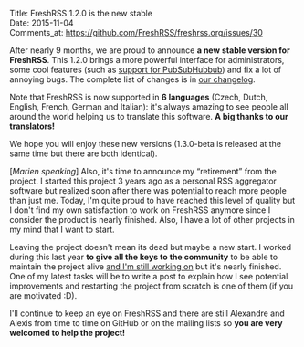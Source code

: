 Title: FreshRSS 1.2.0 is the new stable  
Date: 2015-11-04  
Comments_at: https://github.com/FreshRSS/freshrss.org/issues/30

After nearly 9 months, we are proud to announce **a new stable version for FreshRSS**. This 1.2.0 brings a more powerful interface for administrators, some cool features (such as [support for PubSubHubbub](https://freshrss.org/freshrss-supports-pubsubhubbub.html)) and fix a lot of annoying bugs. The complete list of changes is in [our changelog](https://github.com/FreshRSS/FreshRSS/blob/beta/CHANGELOG.md).

Note that FreshRSS is now supported in **6 languages** (Czech, Dutch, English, French, German and Italian): it's always amazing to see people all around the world helping us to translate this software. **A big thanks to our translators!**

We hope you will enjoy these new versions (1.3.0-beta is released at the same time but there are both identical).

[*Marien speaking*] Also, it's time to announce my “retirement” from the project. I started this project 3 years ago as a personal RSS aggregator software but realized soon after there was potential to reach more people than just me. Today, I'm quite proud to have reached this level of quality but I don't find my own satisfaction to work on FreshRSS anymore since I consider the product is nearly finished. Also, I have a lot of other projects in my mind that I want to start.

Leaving the project doesn't mean its dead but maybe a new start. I worked during this last year **to give all the keys to the community** to be able to maintain the project alive [and I'm still working on](https://github.com/FreshRSS/FreshRSS/issues/995) but it's nearly finished. One of my latest tasks will be to write a post to explain how I see potential improvements and restarting the project from scratch is one of them (if you are motivated :D).

I'll continue to keep an eye on FreshRSS and there are still Alexandre and Alexis from time to time on GitHub or on the mailing lists so **you are very welcomed to help the project!**
